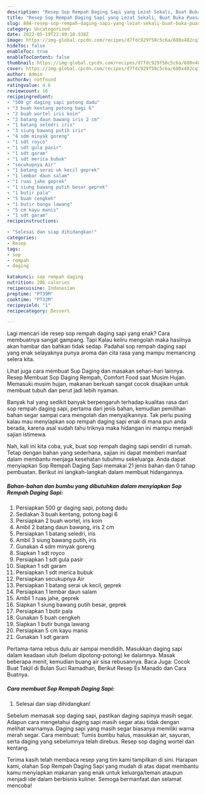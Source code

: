 ```yaml
---
description: "Resep Sop Rempah Daging Sapi yang Lezat Sekali, Buat Buka Puasa Lezat"
title: "Resep Sop Rempah Daging Sapi yang Lezat Sekali, Buat Buka Puasa Lezat"
slug: 884-resep-sop-rempah-daging-sapi-yang-lezat-sekali-buat-buka-puasa-lezat
category: Uncategorized
date: 2022-05-19T22:49:18.938Z
image: https://img-global.cpcdn.com/recipes/d7fdc929f58c5c6a/680x482cq70/sop-rempah-daging-sapi-foto-resep-utama.jpg
hideToc: false
enableToc: true
enableTocContent: false
thumbnail: https://img-global.cpcdn.com/recipes/d7fdc929f58c5c6a/680x482cq70/sop-rempah-daging-sapi-foto-resep-utama.jpg
cover: https://img-global.cpcdn.com/recipes/d7fdc929f58c5c6a/680x482cq70/sop-rempah-daging-sapi-foto-resep-utama.jpg
author: Admin
authorAv: notfound
ratingvalue: 4.6
reviewcount: 16
recipeingredient:
- "500 gr daging sapi potong dadu"
- "3 buah kentang potong bagi 6"
- "2 buah wortel iris koin"
- "2 batang daun bawang iris 2 cm"
- "1 batang seledri iris"
- "3 siung bawang putih iris"
- "4 sdm minyak goreng"
- "1 sdt royco"
- "1 sdt gula pasir"
- "1 sdt garam"
- "1 sdt merica bubuk"
- "secukupnya Air"
- "1 batang serai uk kecil geprek"
- "1 lembar daun salam"
- "1 ruas jahe geprek"
- "1 siung bawang putih besar geprek"
- "1 butir pala"
- "5 buah cengkeh"
- "1 butir bunga lawang"
- "5 cm kayu manis"
- "1 sdt garam"
recipeinstructions:

- "Selesai dan siap dihidangkan!"
categories:
- Resep
tags:
- sop
- rempah
- daging

katakunci: sop rempah daging 
nutrition: 286 calories
recipecuisine: Indonesian
preptime: "PT39M"
cooktime: "PT32M"
recipeyield: "1"
recipecategory: Dessert

---
```



Lagi mencari ide resep sop rempah daging sapi yang enak? Cara membuatnya sangat gampang. Tapi Kalau keliru mengolah maka hasilnya akan hambar dan bahkan tidak sedap. Padahal sop rempah daging sapi yang enak selayaknya punya aroma dan cita rasa yang mampu memancing selera kita.


Lihat juga cara membuat Sup Daging dan masakan sehari-hari lainnya. Resep Membuat Sop Daging Rempah, Comfort Food saat Musim Hujan. Memasuki musim hujan, makanan berkuah sangat cocok disajikan untuk membuat tubuh dan perut jadi lebih nyaman.

Banyak hal yang sedikit banyak berpengaruh terhadap kualitas rasa dari sop rempah daging sapi, pertama dari jenis bahan, kemudian pemilihan bahan segar sampai cara mengolah dan menyajikannya. Tak perlu pusing kalau mau menyiapkan sop rempah daging sapi enak di mana pun anda berada, karena asal sudah tahu triknya maka hidangan ini mampu menjadi sajian istimewa.


Nah, kali ini kita coba, yuk, buat sop rempah daging sapi sendiri di rumah. Tetap dengan bahan yang sederhana, sajian ini dapat memberi manfaat dalam membantu menjaga kesehatan tubuhmu sekeluarga. Anda dapat menyiapkan Sop Rempah Daging Sapi memakai 21 jenis bahan dan 0 tahap pembuatan. Berikut ini langkah-langkah dalam membuat hidangannya.

<!--inarticleads1-->

##### Bahan-bahan dan bumbu yang dibutuhkan dalam menyiapkan Sop Rempah Daging Sapi:

1. Persiapkan 500 gr daging sapi, potong dadu
1. Sediakan 3 buah kentang, potong bagi 6
1. Persiapkan 2 buah wortel, iris koin
1. Ambil 2 batang daun bawang, iris 2 cm
1. Persiapkan 1 batang seledri, iris
1. Ambil 3 siung bawang putih, iris
1. Gunakan 4 sdm minyak goreng
1. Siapkan 1 sdt royco
1. Persiapkan 1 sdt gula pasir
1. Siapkan 1 sdt garam
1. Persiapkan 1 sdt merica bubuk
1. Persiapkan secukupnya Air
1. Persiapkan 1 batang serai uk kecil, geprek
1. Persiapkan 1 lembar daun salam
1. Ambil 1 ruas jahe, geprek
1. Siapkan 1 siung bawang putih besar, geprek
1. Persiapkan 1 butir pala
1. Gunakan 5 buah cengkeh
1. Siapkan 1 butir bunga lawang
1. Persiapkan 5 cm kayu manis
1. Gunakan 1 sdt garam


Pertama-tama rebus dulu air sampai mendidih. Masukkan daging sapi dalam keadaan utuh (belum dipotong-potong) ke dalamnya. Masak beberapa menit, kemudian buang air sisa rebusannya. Baca Juga: Cocok Buat Takjil di Bulan Suci Ramadhan, Berikut Resep Es Manado dan Cara Buatnya. 

<!--inarticleads2-->

##### Cara membuat Sop Rempah Daging Sapi:


1. Selesai dan siap dihidangkan!

Sebelum memasak sop daging sapi, pastikan daging sapinya masih segar. Adapun cara mengetahui daging sapi masih segar atau tidak dengan melihat warnamya. Daging sapi yang masih segar biasanya memiliki warna merah segar. Cara membuat: Tumis bumbu halus, masukkan air, sayuran, serta daging yang sebelumnya telah direbus. Resep sop daging wortel dan kentang. 

Terima kasih telah membaca resep yang tim kami tampilkan di sini. Harapan kami, olahan Sop Rempah Daging Sapi yang mudah di atas dapat membantu kamu menyiapkan makanan yang enak untuk keluarga/teman ataupun menjadi ide dalam berbisnis kuliner. Semoga bermanfaat dan selamat mencoba!
